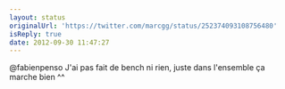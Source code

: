 ```yaml
---
layout: status
originalUrl: 'https://twitter.com/marcgg/status/252374093108756480'
isReply: true
date: 2012-09-30 11:47:27
---
```


@fabienpenso J'ai pas fait de bench ni rien, juste dans l'ensemble ça marche bien ^^

